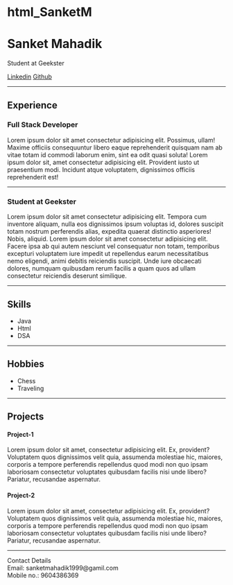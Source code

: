 # html_SanketM
<!DOCTYPE html>
<html lang="en">
<head>
    <meta charset="UTF-8">
    <meta name="viewport" content="width=device-width, initial-scale=1.0">
    <title>Resume_Assignment</title>
</head>
<body>
    <h1>Sanket Mahadik</h1>
    <p>Student at Geekster</p>
    <div>
        <a href="#">Linkedin</a>
        <a href="#">Github</a>
    </div><hr>
    <h2>Experience</h2>
    <h3>Full Stack Developer</h3>
    <p>
        Lorem ipsum dolor sit amet consectetur adipisicing elit.
        Possimus, ullam! Maxime officiis consequuntur libero eaque reprehenderit quisquam nam ab vitae totam id commodi laborum enim, sint ea odit quasi soluta!
        Lorem ipsum dolor sit, amet consectetur adipisicing elit. Provident iusto ut praesentium modi. Incidunt atque voluptatem, dignissimos officiis reprehenderit est!
    </p><hr>
    <h3>Student at Geekster</h3>
    <p>
        Lorem ipsum dolor sit amet consectetur adipisicing elit. Tempora cum inventore aliquam, nulla eos dignissimos ipsum voluptas id,
        dolores suscipit totam nostrum perferendis alias, expedita quaerat distinctio asperiores! Nobis, aliquid. Lorem ipsum dolor sit amet consectetur adipisicing elit.
        Facere ipsa ab qui autem nesciunt vel consequatur non totam, temporibus excepturi voluptatem iure impedit ut repellendus earum necessitatibus nemo eligendi,
        animi debitis reiciendis suscipit. Unde iure obcaecati dolores, numquam quibusdam rerum facilis a quam quos ad ullam consectetur reiciendis deserunt similique.
    </p><hr>
    <h2>Skills</h2>
    <ul>
        <li>Java</li>
        <li>Html</li></li>
        <li>DSA</li>
    </ul><hr>
    <h2>Hobbies</h2>
    <ul>
        <li>Chess</li>
        <li>Traveling</li>
    </ul><hr>
    <h2>Projects</h2>
    <h4>Project-1</h4>
    <p>Lorem ipsum dolor sit amet, consectetur adipisicing elit. Ex, provident? Voluptatem quos dignissimos velit quia,
        assumenda molestiae hic, maiores, corporis a tempore perferendis repellendus quod modi non quo ipsam laboriosam
        consectetur voluptates quibusdam facilis nisi unde libero? Pariatur, recusandae aspernatur.
    </p>
    <h4>Project-2</h4>
    <p>Lorem ipsum dolor sit amet, consectetur adipisicing elit. Ex, provident? Voluptatem quos dignissimos velit quia,
        assumenda molestiae hic, maiores, corporis a tempore perferendis repellendus quod modi non quo ipsam laboriosam
        consectetur voluptates quibusdam facilis nisi unde libero? Pariatur, recusandae aspernatur.
    </p>
    <hr>
          Contact Details<br> 
          Email: sanketmahadik1999@gamil.com<br>
          Mobile no.: 9604386369
</body>
</html>
